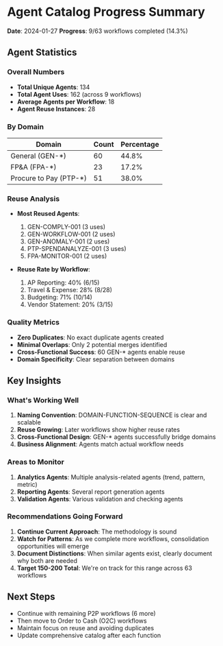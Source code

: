 # Agent Catalog Progress Summary

**Date**: 2024-01-27
**Progress**: 9/63 workflows completed (14.3%)

## Agent Statistics

### Overall Numbers
- **Total Unique Agents**: 134
- **Total Agent Uses**: 162 (across 9 workflows)
- **Average Agents per Workflow**: 18
- **Agent Reuse Instances**: 28

### By Domain
| Domain | Count | Percentage |
|--------|-------|------------|
| General (GEN-*) | 60 | 44.8% |
| FP&A (FPA-*) | 23 | 17.2% |
| Procure to Pay (PTP-*) | 51 | 38.0% |

### Reuse Analysis
- **Most Reused Agents**:
  1. GEN-COMPLY-001 (3 uses)
  2. GEN-WORKFLOW-001 (2 uses)
  3. GEN-ANOMALY-001 (2 uses)
  4. PTP-SPENDANALYZE-001 (3 uses)
  5. FPA-MONITOR-001 (2 uses)

- **Reuse Rate by Workflow**:
  1. AP Reporting: 40% (6/15)
  2. Travel & Expense: 28% (8/28)
  3. Budgeting: 71% (10/14)
  4. Vendor Statement: 20% (3/15)

### Quality Metrics
- **Zero Duplicates**: No exact duplicate agents created
- **Minimal Overlaps**: Only 2 potential merges identified
- **Cross-Functional Success**: 60 GEN-* agents enable reuse
- **Domain Specificity**: Clear separation between domains

## Key Insights

### What's Working Well
1. **Naming Convention**: DOMAIN-FUNCTION-SEQUENCE is clear and scalable
2. **Reuse Growing**: Later workflows show higher reuse rates
3. **Cross-Functional Design**: GEN-* agents successfully bridge domains
4. **Business Alignment**: Agents match actual workflow needs

### Areas to Monitor
1. **Analytics Agents**: Multiple analysis-related agents (trend, pattern, metric)
2. **Reporting Agents**: Several report generation agents
3. **Validation Agents**: Various validation and checking agents

### Recommendations Going Forward
1. **Continue Current Approach**: The methodology is sound
2. **Watch for Patterns**: As we complete more workflows, consolidation opportunities will emerge
3. **Document Distinctions**: When similar agents exist, clearly document why both are needed
4. **Target 150-200 Total**: We're on track for this range across 63 workflows

## Next Steps
- Continue with remaining P2P workflows (6 more)
- Then move to Order to Cash (O2C) workflows
- Maintain focus on reuse and avoiding duplicates
- Update comprehensive catalog after each function 